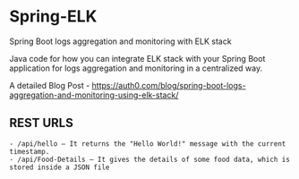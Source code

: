 # Spring-ELK
Spring Boot logs aggregation and monitoring with ELK stack

Java code for how you can integrate ELK stack with your Spring Boot application for logs aggregation and monitoring in a centralized way.

A detailed Blog Post - https://auth0.com/blog/spring-boot-logs-aggregation-and-monitoring-using-elk-stack/

## REST URLS

```
- /api/hello — It returns the "Hello World!" message with the current timestamp.
- /api/Food-Details — It gives the details of some food data, which is stored inside a JSON file

```